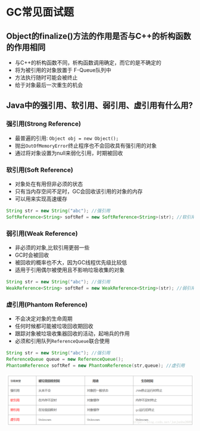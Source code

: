# GC常见面试题

## Object的finalize()方法的作用是否与C++的析构函数的作用相同
- 与C++的析构函数不同，析构函数调用确定，而它的是不确定的
- 将为被引用的对象放置于 F-Queue队列中
- 方法执行随时可能会被终止
- 给于对象最后一次重生的机会


## Java中的强引用、软引用、弱引用、虚引用有什么用?

### 强引用(Strong Reference)
- 最普遍的引用: `Object obj = new Object();`
- 抛出`OutOfMemoryError`终止程序也不会回收具有强引用的对象
- 通过将对象设置为null来弱化引用，时期被回收


### 软引用(Soft Reference)
 - 对象处在有用但非必须的状态
 - 只有当内存空间不足时，GC会回收该引用的对象的内存
 - 可以用来实现高速缓存
 
 ```java
String str = new String("abc"); //强引用
SoftReference<String> softRef = new SoftReference<String>(str); //软引用

```

### 弱引用(Weak Reference)
- 非必须的对象,比软引用更弱一些
- GC时会被回收
- 被回收的概率也不大，因为GC线程优先级比较低
- 适用于引用偶尔被使用且不影响垃圾收集的对象

```java
String str = new String("abc"); //强引用
WeakReference<String> softRef = new WeakReference<String>(str); //弱引用
```

### 虚引用(Phantom Reference)
- 不会决定对象的生命周期
- 任何时候都可能被垃圾回收期回收
- 跟踪对象被垃圾收集器回收的活动，起哨兵的作用
- 必须和引用队列`ReferenceQueue`联合使用
```java
String str = new String("abc"); //强引用
ReferenceQueue queue = new ReferenceQueue();
PhantomReference softRef = new PhantomReference(str,queue); //虚引用
```

![reference](../images/reference.png)
